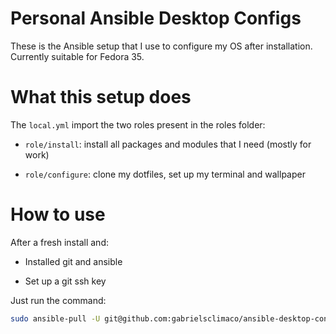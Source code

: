 # Personal Ansible Desktop Configs

These is the Ansible setup that I use to configure my OS after installation. Currently suitable for Fedora 35.

# What this setup does

The `local.yml` import the two roles present in the roles folder:

  - `role/install`: install all packages and modules that I need (mostly for work)
  
  - `role/configure`: clone my dotfiles, set up my terminal and wallpaper

# How to use

After a fresh install and:

  - Installed git and ansible
  
  - Set up a git ssh key

Just run the command:

```sh
sudo ansible-pull -U git@github.com:gabrielsclimaco/ansible-desktop-config.git
```
